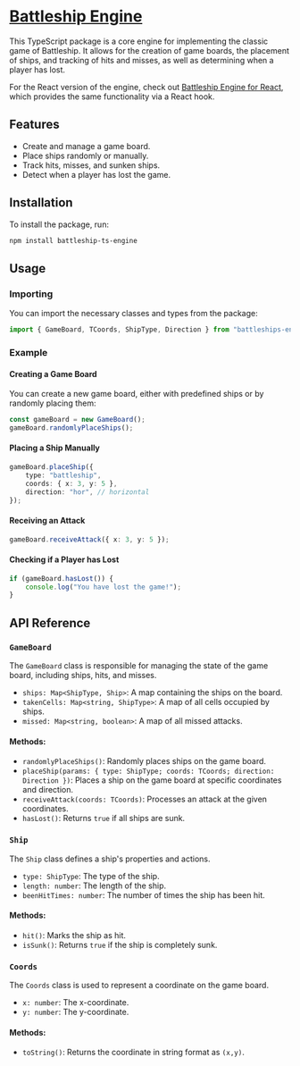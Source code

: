 # [Battleship Engine](https://www.npmjs.com/package/battleships-engine)

This TypeScript package is a core engine for implementing the classic game of Battleship. It allows for the creation of game boards, the placement of ships, and tracking of hits and misses, as well as determining when a player has lost.

For the React version of the engine, check out [Battleship Engine for React](https://www.npmjs.com/package/react-battleships-engine), which provides the same functionality via a React hook.


## Features

- Create and manage a game board.
- Place ships randomly or manually.
- Track hits, misses, and sunken ships.
- Detect when a player has lost the game.

## Installation

To install the package, run:

```bash
npm install battleship-ts-engine
```

## Usage

### Importing

You can import the necessary classes and types from the package:

```typescript
import { GameBoard, TCoords, ShipType, Direction } from "battleships-engine";
```

### Example

#### Creating a Game Board

You can create a new game board, either with predefined ships or by randomly placing them:
```typescript
const gameBoard = new GameBoard();
gameBoard.randomlyPlaceShips();
```

#### Placing a Ship Manually

```typescript
gameBoard.placeShip({
    type: "battleship",
    coords: { x: 3, y: 5 },
    direction: "hor", // horizontal
});
```
 #### Receiving an Attack

```typescript
gameBoard.receiveAttack({ x: 3, y: 5 });
```

#### Checking if a Player has Lost

```typescript
if (gameBoard.hasLost()) {
    console.log("You have lost the game!");
}
```

## API Reference

### `GameBoard`

The `GameBoard` class is responsible for managing the state of the game board, including ships, hits, and misses.

- `ships: Map<ShipType, Ship>`: A map containing the ships on the board.
- `takenCells: Map<string, ShipType>`: A map of all cells occupied by ships.
- `missed: Map<string, boolean>`: A map of all missed attacks.

#### Methods:

- `randomlyPlaceShips()`: Randomly places ships on the game board.
- `placeShip(params: { type: ShipType; coords: TCoords; direction: Direction })`: Places a ship on the game board at specific coordinates and direction.
- `receiveAttack(coords: TCoords)`: Processes an attack at the given coordinates.
- `hasLost()`: Returns `true` if all ships are sunk.

### `Ship`

The `Ship` class defines a ship's properties and actions.

- `type: ShipType`: The type of the ship.
- `length: number`: The length of the ship.
- `beenHitTimes: number`: The number of times the ship has been hit.

#### Methods:

- `hit()`: Marks the ship as hit.
- `isSunk()`: Returns `true` if the ship is completely sunk.

### `Coords`

The `Coords` class is used to represent a coordinate on the game board.

- `x: number`: The x-coordinate.
- `y: number`: The y-coordinate.

#### Methods:

- `toString()`: Returns the coordinate in string format as `(x,y)`.


